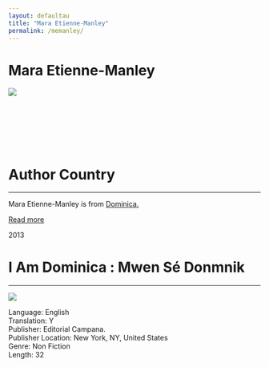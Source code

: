 ```yaml
---
layout: defaultau
title: "Mara Etienne-Manley"
permalink: /memanley/
---
```

<!-- partial:index.partial.html -->
<div class="content">
    <h1>Mara Etienne-Manley</h1>
    <div class="quote">
        <div><img src="https://images.squarespace-cdn.com/content/v1/591365f6bebafbf194c5c471/1508954284062-A4PE5B92H0KXLIRZHZGO/Mara-Manley-Web.jpg?format=300w" class="logo"></div>
    </div>
    <div class="timeline">
        <div style="padding-bottom:100px;"></div>
        <div class="block">
            <div class="date right"><p class="right"></p></div>
            <div class="dot"></div>
            <div class="left first">
            <div class="author_country">
                <h1>Author Country</h1><hr>
            <div class="aclocation"><p>Mara Etienne-Manley is from <a href="{{ site.baseurl }}/10">Dominica.</a></p></div>
                <div class="acreadmore"><a href="#" target="_blank">Read more</a></div>
            </div>
            </div>
        </div>
        <div class="block">
            <div class="date left"><p class="left">2013</p></div>
            <div class="dot"></div>
            <div class="right">
                <h1>I Am Dominica : Mwen Sé Donmnik</h1><hr>
                <p><img src="https://images.squarespace-cdn.com/content/v1/591365f6bebafbf194c5c471/1505684776188-BC23VZ0VFAYVURK36FJ7/I_Am_Dominica_Cover-web.jpg?format=300w"></p>
                <p>
                Language: English<br>
                Translation: Y<br>
                Publisher: Editorial Campana.<br>
                Publisher Location: New York, NY, United States<br>
                Genre: Non Fiction<br>
                Length: 32<br>
                </p>
            </div>
        </div>
